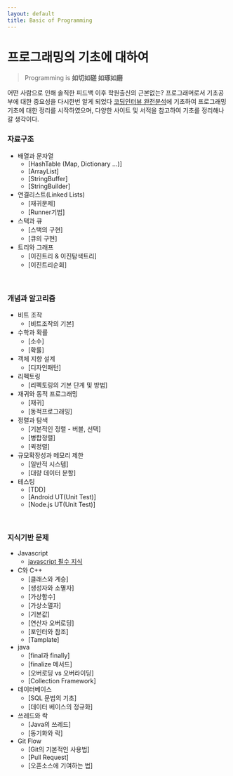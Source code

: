```yaml
---
layout: default
title: Basic of Programming
---
```

# 프로그래밍의 기초에 대하여
>Programming is **如切如磋 如琢如磨**

어떤 사람으로 인해 솔직한 피드백 이후 학원출신의 근본없는? 프로그래머로서 기초공부에 대한 중요성을 다시한번 알게 되었다
[코딩인터뷰 완전분석](http://www.yes24.com/24/goods/7434347?scode=032&OzSrank=1)에 기초하여
프로그래밍 기초에 대한 정리를 시작하였으며, 다양한 사이트 및 서적을 참고하여 기초를 정리해나갈 생각이다.

### 자료구조
- 배열과 문자열
    - [HashTable (Map, Dictionary ...)]
    - [ArrayList]
    - [StringBuffer]
    - [StringBuilder]
- 연결리스트(Linked Lists)
    - [재귀문제]
    - [Runner기법]
- 스택과 큐
    - [스택의 구현]
    - [큐의 구현]
- 트리와 그래프
    - [이진트리 & 이진탐색트리]
    - [이진트리순회]
<br>

### 개념과 알고리즘
- 비트 조작
    - [비트조작의 기본]
- 수학과 확률
    - [소수]
    - [확률]
- 객체 지향 설계
    - [디자인패턴]
- 리펙토링
    - [리펙토링의 기본 단계 및 방법]
- 재귀와 동적 프로그래밍
    - [재귀]
    - [동적프로그래밍]
- 정렬과 탐색
    - [기본적인 정렬 - 버블, 선택]
    - [병합정렬]
    - [퀵정렬]
- 규모확장성과 메모리 제한
    - [일반적 시스템]
    - [대량 데이터 분할]
- 테스팅
    - [TDD]
    - [Android UT(Unit Test)]
    - [Node.js UT(Unit Test)]
<br>

### 지식기반 문제
- Javascript
    - [javascript 필수 지식](/2017/08/07/js-essential-knowledge)
- C와 C++
    - [클래스와 계승]
    - [생성자와 소멸자]
    - [가상함수]
    - [가상소멸자]
    - [기본값]
    - [연산자 오버로딩]
    - [포인터와 참조]
    - [Tamplate]
- java
    - [final과 finally]
    - [finalize 메서드]
    - [오버로딩 vs 오버라이딩]
    - [Collection Framework]
- 데이터베이스
    - [SQL 문법의 기초]
    - [데이터 베이스의 정규화]
- 쓰레드와 락
    - [Java의 쓰레드]
    - [동기화와 락]
- Git Flow
    - [Git의 기본적인 사용법]
    - [Pull Request]
    - [오픈소스에 기여하는 법]
<br>
